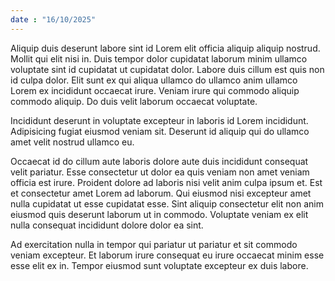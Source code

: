 ```yaml
---
date : "16/10/2025"
---
```


Aliquip duis deserunt labore sint id Lorem elit officia aliquip aliquip nostrud. Mollit qui elit nisi in. Duis tempor dolor cupidatat laborum minim ullamco voluptate sint id cupidatat ut cupidatat dolor. Labore duis cillum est quis non id culpa dolor. Elit sunt ex qui aliqua ullamco do ullamco anim ullamco Lorem ex incididunt occaecat irure. Veniam irure qui commodo aliquip commodo aliquip. Do duis velit laborum occaecat voluptate.

Incididunt deserunt in voluptate excepteur in laboris id Lorem incididunt. Adipisicing fugiat eiusmod veniam sit. Deserunt id aliquip qui do ullamco amet velit nostrud ullamco eu.

Occaecat id do cillum aute laboris dolore aute duis incididunt consequat velit pariatur. Esse consectetur ut dolor ea quis veniam non amet veniam officia est irure. Proident dolore ad laboris nisi velit anim culpa ipsum et. Est et consectetur amet Lorem ad laborum. Qui eiusmod nisi excepteur amet nulla cupidatat ut esse cupidatat esse. Sint aliquip consectetur elit non anim eiusmod quis deserunt laborum ut in commodo. Voluptate veniam ex elit nulla consequat incididunt dolore dolor ea sint.

Ad exercitation nulla in tempor qui pariatur ut pariatur et sit commodo veniam excepteur. Et laborum irure consequat eu irure occaecat minim esse esse elit ex in. Tempor eiusmod sunt voluptate excepteur ex duis labore.